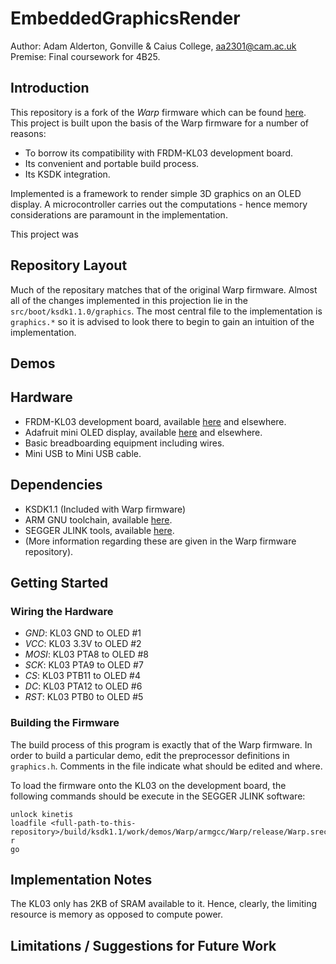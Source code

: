# EmbeddedGraphicsRender

Author: Adam Alderton, Gonville & Caius College, aa2301@cam.ac.uk
Premise: Final coursework for 4B25.

## Introduction

This repository is a fork of the *Warp* firmware which can be found [here](https://github.com/physical-computation/Warp-firmware). This project is built upon the basis of the Warp firmware for a number of reasons:
- To borrow its compatibility with FRDM-KL03 development board.
- Its convenient and portable build process.
- Its KSDK integration.

Implemented is a framework to render simple 3D graphics on an OLED display. A microcontroller carries out the computations - hence memory considerations are paramount in the implementation.

This project was

## Repository Layout

Much of the repositary matches that of the original Warp firmware. Almost all of the changes implemented in this projection lie in the `src/boot/ksdk1.1.0/graphics`. The most central file to the implementation is `graphics.*` so it is advised to look there to begin to gain an intuition of the implementation.

## Demos

## Hardware

- FRDM-KL03 development board, available [here](https://www.mouser.co.uk/ProductDetail/NXP-Semiconductors/FRDM-KL03Z?qs=y0HsvvugQ45hZ%2FWfA4he7w%3D%3D) and elsewhere.
- Adafruit mini OLED display, available [here](https://www.adafruit.com/product/684) and elsewhere.
- Basic breadboarding equipment including wires.
- Mini USB to Mini USB cable.
  
## Dependencies

- KSDK1.1 (Included with Warp firmware)
- ARM GNU toolchain, available [here](https://developer.arm.com/tools-and-software/open-source-software/developer-tools/gnu-toolchain/gnu-rm).
- SEGGER JLINK tools, available [here](https://www.segger.com/downloads/jlink/?).
- (More information regarding these are given in the Warp firmware repository).

## Getting Started

### Wiring the Hardware

- *GND*: KL03 GND to OLED #1
- *VCC*: KL03 3.3V to OLED #2
- *MOSI*: KL03 PTA8 to OLED #8
- *SCK*: KL03 PTA9 to OLED #7
- *CS*: KL03 PTB11 to OLED #4
- *DC*: KL03 PTA12 to OLED #6
- *RST*: KL03 PTB0 to OLED #5

### Building the Firmware

The build process of this program is exactly that of the Warp firmware. In order to build a particular demo, edit the preprocessor definitions in `graphics.h`. Comments in the file indicate what should be edited and where.

To load the firmware onto the KL03 on the development board, the following commands should be execute in the SEGGER JLINK software:
```
unlock kinetis
loadfile <full-path-to-this-repository>/build/ksdk1.1/work/demos/Warp/armgcc/Warp/release/Warp.srec
r
go
```

## Implementation Notes

The KL03 only has 2KB of SRAM available to it. Hence, clearly, the limiting resource is memory as opposed to compute power.

## Limitations / Suggestions for Future Work

